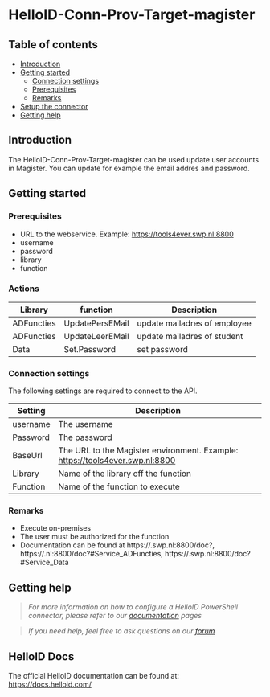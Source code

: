 # HelloID-Conn-Prov-Target-magister



## Table of contents

- [Introduction](#Introduction)
- [Getting started](#Getting-started)
  + [Connection settings](#Connection-settings)
  + [Prerequisites](#Prerequisites)
  + [Remarks](#Remarks)
- [Setup the connector](Setup-The-Connector)
- [Getting help](Getting-help)

## Introduction
The HelloID-Conn-Prov-Target-magister can be used update user accounts in Magister. You can update for example the email addres and password.

## Getting started

### Prerequisites
- URL to the webservice. Example: https://tools4ever.swp.nl:8800
 - username
 - password
 - library
 - function

### Actions
|Library| function     | Description |
| ------------| ------------ | ----------- |
| ADFuncties     | UpdatePersEMail  | update mailadres of employee|
| ADFuncties     | UpdateLeerEMail  | update mailadres of student|
| Data     | Set.Password  | set password|




### Connection settings
The following settings are required to connect to the API.


| Setting     | Description |
| ------------ | ----------- |
| username     | The username   |
| Password   | The password  |
| BaseUrl    |    The URL to the Magister environment. Example: https://tools4ever.swp.nl:8800|
| Library    |  Name of the library off the function |
| Function   | Name of the function to execute |


### Remarks
  - Execute on-premises
  - The user must be authorized for the function 
  - Documentation can be found at https://<tenant>.swp.nl:8800/doc?, https://<tenant>.nl:8800/doc?#Service_ADFuncties, https://<tenant>.swp.nl:8800/doc?#Service_Data 
 

## Getting help

> _For more information on how to configure a HelloID PowerShell connector, please refer to our [documentation](https://docs.helloid.com/hc/en-us/articles/360012557600-Configure-a-custom-PowerShell-source-system) pages_

> _If you need help, feel free to ask questions on our [forum](https://forum.helloid.com)_

## HelloID Docs

The official HelloID documentation can be found at: https://docs.helloid.com/
